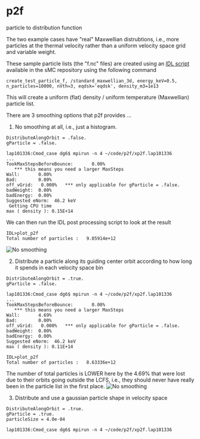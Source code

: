 # p2f
particle to distribution function

The two example cases have "real" Maxwellian distrubtions, i.e., more particles at the thermal velocity rather than a uniform velocity space grid and variable weight.

These sample particle lists (the "f.nc" files) are created using an [IDL script](https://github.com/dlg0/sMC/blob/smc_cpp/idl/create_test_particle_f.pro) available in the sMC repository using the following command 

```
create_test_particle_f, /standard_maxwellian_3d, energy_keV=0.5, n_particles=10000, nVth=3, eqdsk='eqdsk', density_m3=1e13
```

This will create a uniform (flat) density / uniform temperature (Maxwellian) particle list.

There are 3 smoothing options that p2f provides ...


1. No smoothing at all, i.e., just a histogram.
```
DistributeAlongOrbit = .false.
gParticle = .false.
```

```
lap101336:Cmod_case dg6$ mpirun -n 4 ~/code/p2f/xp2f.lap101336
...
TookMaxStepsBeforeBounce:       0.00%
   *** this means you need a larger MaxSteps
Wall:       0.00%
Bad:        0.00%
off_vGrid:   0.000%   *** only applicable for gParticle = .false.
badWeight:  0.00%
badEnergy:  0.00%
Suggested eNorm:  46.2 keV
 Getting CPU time
max ( density ): 0.15E+14
```
We can then run the IDL post processing script to look at the result
```
IDL>plot_p2f
Total number of particles :   9.05914e+12
```
![No smoothing](https://github.com/dlg0/p2f/blob/master/example/Cmod_case/smooth0.png)

2. Distribute a particle along its guiding center orbit according to how long it spends in each velocity space bin
```
DistributeAlongOrbit = .true.
gParticle = .false.
```
```
lap101336:Cmod_case dg6$ mpirun -n 4 ~/code/p2f/xp2f.lap101336
...
TookMaxStepsBeforeBounce:       0.00%
   *** this means you need a larger MaxSteps
Wall:       4.69%
Bad:        0.00%
off_vGrid:   0.000%   *** only applicable for gParticle = .false.
badWeight:  0.00%
badEnergy:  0.00%
Suggested eNorm:  46.2 keV
max ( density ): 0.11E+14
```
```
IDL>plot_p2f
Total number of particles :   8.63336e+12
```
The number of total particles is LOWER here by the 4.69% that were lost due to their orbits going outside the LCFS, i.e., they should never have really been in the particle list in the first place.
![No smoothing](https://github.com/dlg0/p2f/blob/master/example/Cmod_case/smooth1.png)

3. Distribute and use a gaussian particle shape in velocity space
```
DistributeAlongOrbit = .true.
gParticle = .true.
particleSize = 4.0e-04
```
```
lap101336:Cmod_case dg6$ mpirun -n 4 ~/code/p2f/xp2f.lap101336
```

